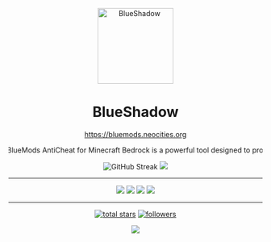 <p align="center">
  <img src="https://github.com/user-attachments/assets/fba6074b-b49a-482a-a688-adf74ca5538b" alt="BlueShadow" height="150" weight="150">
</p>

<h1 align="center">BlueShadow</h1>

<p align="center">
  <a href="https://bluemods.neocities.org">https://bluemods.neocities.org</a>
</p>

<p align="center">
  <marquee behavior="alternate" direction="left" scrollamount="5">
    BlueMods AntiCheat for Minecraft Bedrock is a powerful tool designed to protect your server from hackers & cheaters.
  </marquee>
</p>


<div align="center">
  <img weight="150" src="https://github-readme-streak-stats.herokuapp.com/?user=BlueModsYT&layout=compact&theme=radical&hide_border=false" alt="GitHub Streak" />
  <img weight="150" src="https://github-readme-stats.vercel.app/api/top-langs/?username=BlueModsYT&layout=compact&langs_count=8&theme=radical&hide_border=false"/>
</div>

---

<p align="center">
  <img src="https://img.shields.io/badge/javascript-%23323330.svg?style=for-the-badge&logo=javascript&logoColor=%23F7DF1E">
  <img src="https://img.shields.io/badge/python-3670A0?style=for-the-badge&logo=python&logoColor=ffdd54">
  <img src="https://img.shields.io/badge/typescript-%23007ACC.svg?style=for-the-badge&logo=typescript&logoColor=white">
  <img src="https://img.shields.io/badge/lua-%232C2D72.svg?style=for-the-badge&logo=lua&logoColor=white">
</p>

---

<p align="center">
  <a href="https://github.com/BlueModsYT?tab=repositories&sort=stargazers">
    <img alt="total stars" title="Total stars on GitHub" src="https://custom-icon-badges.demolab.com/github/stars/BlueModsYT?color=ADD8E6&style=for-the-badge&labelColor=gray&logo=star"/></a>
  <a href="https://github.com/BlueModsYT?tab=followers">
    <img alt="followers" title="Followers" src="https://custom-icon-badges.demolab.com/github/followers/BlueModsYT?color=ADD8E6&labelColor=gray&style=for-the-badge&logo=person-add&label=Followers&logoColor=white"/></a>
</p>

<p align="center">
  <img src="https://capsule-render.vercel.app/api?type=waving&color=gradient&height=100&section=footer"/>
</p>
